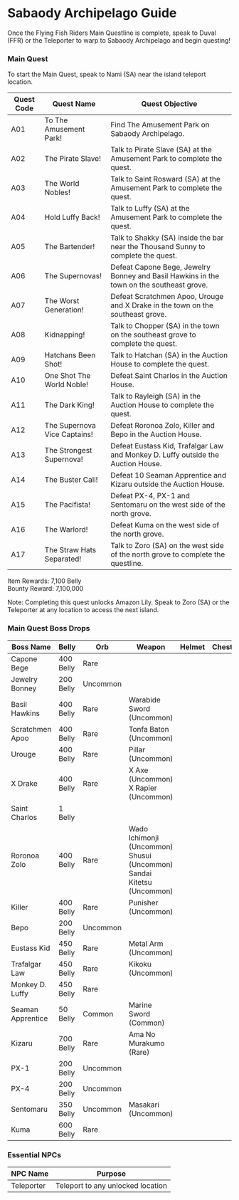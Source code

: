 # Sabaody Archipelago Guide

Once the Flying Fish Riders Main Questline is complete, speak to Duval (FFR) or the Teleporter to warp to Sabaody Archipelago and begin questing!

### Main Quest

To start the Main Quest, speak to Nami (SA) near the island teleport location.

| Quest Code| Quest Name                    | Quest Objective|
|-----------|-----------                    |-----------|
| A01       | To The Amusement Park!        |Find The Amusement Park on Sabaody Archipelago.|
| A02       | The Pirate Slave!             |Talk to Pirate Slave (SA) at the Amusement Park to complete the quest.|
| A03       | The World Nobles!             |Talk to Saint Rosward (SA) at the Amusement Park to complete the quest.|
| A04       | Hold Luffy Back!              |Talk to Luffy (SA) at the Amusement Park to complete the quest.|
| A05       | The Bartender!                |Talk to Shakky (SA) inside the bar near the Thousand Sunny to complete the quest.|
| A06       | The Supernovas!               |Defeat Capone Bege, Jewelry Bonney and Basil Hawkins in the town on the southeast grove.|
| A07       | The Worst Generation!         |Defeat Scratchmen Apoo, Urouge and X Drake in the town on the southeast grove.|
| A08       | Kidnapping!                   |Talk to Chopper (SA) in the town on the southeast grove to complete the quest.|
| A09       | Hatchans Been Shot!           |Talk to Hatchan (SA) in the Auction House to complete the quest.|
| A10       | One Shot The World Noble!     |Defeat Saint Charlos in the Auction House.|
| A11       | The Dark King!                |Talk to Rayleigh (SA) in the Auction House to complete the quest.|
| A12       | The Supernova Vice Captains!  |Defeat Roronoa Zolo, Killer and Bepo in the Auction House.|
| A13       | The Strongest Supernova!      |Defeat Eustass Kid, Trafalgar Law and Monkey D. Luffy outside the Auction House.|
| A14       | The Buster Call!              |Defeat 10 Seaman Apprentice and Kizaru outside the Auction House.|
| A15       | The Pacifista!                |Defeat PX-4, PX-1 and Sentomaru on the west side of the north grove.|
| A16       | The Warlord!                  |Defeat Kuma on the west side of the north grove.|
| A17       | The Straw Hats Separated!     |Talk to Zoro (SA) on the west side of the north grove to complete the questline.|

Item Rewards: 7,100 Belly<br>
Bounty Reward: 7,100,000

Note: Completing this quest unlocks Amazon Lily. Speak to Zoro (SA) or the Teleporter at any location to access the next island.

### Main Quest Boss Drops

| Boss Name | Belly | Orb | Weapon | Helmet | Chestplate | Leggings | Boots | Other |
|---|---|---|---|---|---|---|---|---|
| Capone Bege | 400 Belly | Rare |  |  |  |  |  | Shiro Fragment |
| Jewelry Bonney | 200 Belly | Uncommon |  |  |  |  |  |  |
| Basil Hawkins | 400 Belly | Rare | Warabide Sword (Uncommon)|  |  |  |  | Wara Fragment |
| Scratchmen Apoo | 400 Belly | Rare | Tonfa Baton (Uncommon) |  |  |  |  | Oto Fragment |
| Urouge | 400 Belly | Rare | Pillar (Uncommon) |  |  |  |  | Karu Fragment |
| X Drake | 400 Belly | Rare | X Axe (Uncommon)<br>X Rapier (Uncommon) |  |  |  |  | Allosaurus Fragment |
| Saint Charlos | 1 Belly |  |  |  |  |  |  |  |
| Roronoa Zolo | 400 Belly | Rare | Wado Ichimonji (Uncommon)<br>Shusui (Uncommon)<br>Sandai Kitetsu (Uncommon) |  |  |  |  |  |
| Killer | 400 Belly | Rare | Punisher (Uncommon) |  |  |  |  |  |
| Bepo | 200 Belly | Uncommon |  |  |  |  |  |  |
| Eustass Kid | 450 Belly | Rare | Metal Arm (Uncommon) |  |  |  |  | Jiki Fragment |
| Trafalgar Law | 450 Belly | Rare | Kikoku (Uncommon) |  |  |  |  | Ope Fragment |
| Monkey D. Luffy | 450 Belly | Rare |  |  |  |  |  | Gomu Fragment |
| Seaman Apprentice | 50 Belly | Common | Marine Sword (Common) |  |  |  |  |  |
| Kizaru | 700 Belly | Rare | Ama No Murakumo (Rare) |  |  |  |  |  |
| PX-1 | 200 Belly | Uncommon |  |  |  |  |  |  |
| PX-4 | 200 Belly | Uncommon |  |  |  |  |  |  |
| Sentomaru | 350 Belly | Uncommon | Masakari (Uncommon) |  |  |  |  |  |
| Kuma | 600 Belly | Rare |  |  |  |  |  | Nikyu Fragment |

### Essential NPCs

| NPC Name         | Purpose                                        |
|-------------     |-----------                                     |
| Teleporter       | Teleport to any unlocked location              |